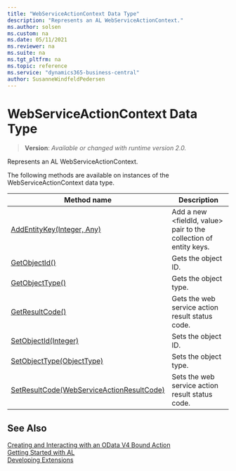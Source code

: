 ```yaml
---
title: "WebServiceActionContext Data Type"
description: "Represents an AL WebServiceActionContext."
ms.author: solsen
ms.custom: na
ms.date: 05/11/2021
ms.reviewer: na
ms.suite: na
ms.tgt_pltfrm: na
ms.topic: reference
ms.service: "dynamics365-business-central"
author: SusanneWindfeldPedersen
---
```

[//]: # (START>DO_NOT_EDIT)
[//]: # (IMPORTANT:Do not edit any of the content between here and the END>DO_NOT_EDIT.)
[//]: # (Any modifications should be made in the .xml files in the ModernDev repo.)
# WebServiceActionContext Data Type
> **Version**: _Available or changed with runtime version 2.0._

Represents an AL WebServiceActionContext.



The following methods are available on instances of the WebServiceActionContext data type.

|Method name|Description|
|-----------|-----------|
|[AddEntityKey(Integer, Any)](webserviceactioncontext-addentitykey-method.md)|Add a new \<fieldId, value\> pair to the collection of entity keys.|
|[GetObjectId()](webserviceactioncontext-getobjectid-method.md)|Gets the object ID.|
|[GetObjectType()](webserviceactioncontext-getobjecttype-method.md)|Gets the object type.|
|[GetResultCode()](webserviceactioncontext-getresultcode-method.md)|Gets the web service action result status code.|
|[SetObjectId(Integer)](webserviceactioncontext-setobjectid-method.md)|Sets the object ID.|
|[SetObjectType(ObjectType)](webserviceactioncontext-setobjecttype-method.md)|Sets the object type.|
|[SetResultCode(WebServiceActionResultCode)](webserviceactioncontext-setresultcode-method.md)|Sets the web service action result status code.|

[//]: # (IMPORTANT: END>DO_NOT_EDIT)
## See Also  
[Creating and Interacting with an OData V4 Bound Action](../../devenv-creating-and-interacting-with-odatav4-bound-action.md)  
[Getting Started with AL](../../devenv-get-started.md)  
[Developing Extensions](../../devenv-dev-overview.md)  